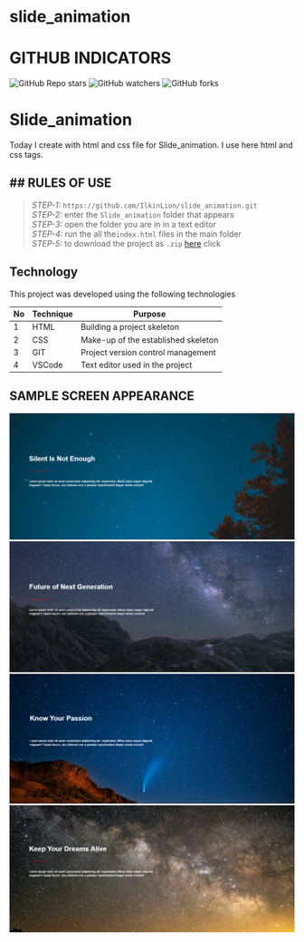 # slide_animation
 
# GITHUB INDICATORS

![GitHub Repo stars](https://img.shields.io/github/stars/IlkinLion/slide_animation?style=for-the-badge)
![GitHub watchers](https://img.shields.io/github/watchers/IlkinLion/slide_animation?style=for-the-badge)
![GitHub forks](https://img.shields.io/github/forks/IlkinLion/slide_animation?style=for-the-badge)

  # Slide_animation

Today I create with html and css file for Slide_animation. I use here html and css tags. 
## ## RULES OF USE

> *STEP-1:* `https://github.com/IlkinLion/slide_animation.git` <br/>
> *STEP-2:*  enter the `Slide_animation` folder that appears <br/>
> *STEP-3:*  open the folder you are in in a text editor <br/>
> *STEP-4:*  run the  all the`index.html` files in the main folder <br/>
> *STEP-5:*  to download the project as `.zip`  [here](https://github.com/IlkinLion/slide_animation/archive/refs/heads/main.zip) click <br/>


## Technology

This project was developed using the following technologies

| No | Technique | Purpose |
| - | ---------- | --------------------- |
| 1 | HTML | Building a project skeleton |
| 2 | CSS |  Make-up of the established skeleton |
| 3 | GIT |  Project version control management |
| 4 | VSCode | Text editor used in the project |


## SAMPLE SCREEN APPEARANCE

![There was a screenshot here](./screen1.PNG)
![There was a screenshot here](./screen2.PNG)
![There was a screenshot here](./screen3.PNG)
![There was a screenshot here](./screen4.PNG)
